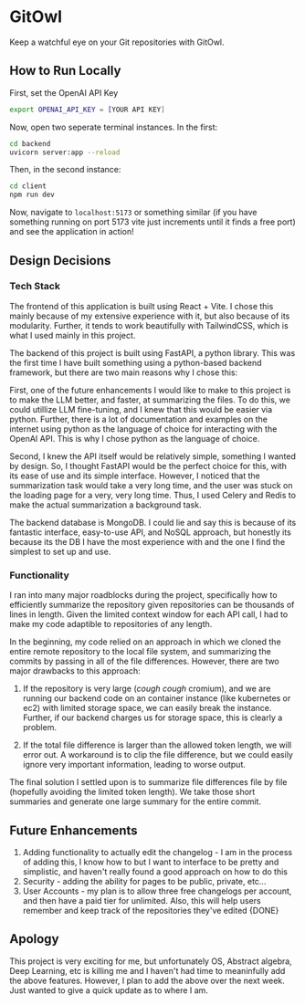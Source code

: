 # GitOwl

Keep a watchful eye on your Git repositories with GitOwl.

## How to Run Locally

First, set the OpenAI API Key

```bash
export OPENAI_API_KEY = [YOUR API KEY]
```

Now, open two seperate terminal instances. In the first:

```bash
cd backend
uvicorn server:app --reload
```

Then, in the second instance:

```bash
cd client
npm run dev
```

Now, navigate to `localhost:5173` or something similar (if you have something running on port 5173 vite just increments until it finds a free port) and see the application in action!

## Design Decisions

### Tech Stack

The frontend of this application is built using React + Vite. I chose this mainly because of my extensive experience with it, but also because of its modularity. Further, it tends to work beautifully with TailwindCSS, which is what I used mainly in this project.

The backend of this project is built using FastAPI, a python library. This was the first time I have built something using a python-based backend framework, but there are two main reasons why I chose this:

First, one of the future enhancements I would like to make to this project is to make the LLM better, and faster, at summarizing the files. To do this, we could utillize LLM fine-tuning, and I knew that this would be easier via python. Further, there is a lot of documentation and examples on the internet using python as the language of choice for interacting with the OpenAI API. This is why I chose python as the language of choice.

Second, I knew the API itself would be relatively simple, something I wanted by design. So, I thought FastAPI would be the perfect choice for this, with its ease of use and its simple interface. However, I noticed that the summarization task would take a very long time, and the user was stuck on the loading page for a very, very long time. Thus, I used Celery and Redis to make the actual summarization a background task.

The backend database is MongoDB. I could lie and say this is because of its fantastic interface, easy-to-use API, and NoSQL approach, but honestly its because its the DB I have the most experience with and the one I find the simplest to set up and use.

### Functionality

I ran into many major roadblocks during the project, specifically how to efficiently summarize the repository given repositories can be thousands of lines in length. Given the limited context window for each API call, I had to make my code adaptible to repositories of any length. 

In the beginning, my code relied on an approach in which we cloned the entire remote repository to the local file system, and summarizing the commits by passing in all of the file differences. However, there are two major drawbacks to this approach:

1. If the repository is very large (*cough cough* cromium), and we are running our backend code on an container instance (like kubernetes or ec2) with limited storage space, we can easily break the instance. Further, if our backend charges us for storage space, this is clearly a problem.

2. If the total file difference is larger than the allowed token length, we will error out. A workaround is to clip the file difference, but we could easily ignore very important information, leading to worse output.

The final solution I settled upon is to summarize file differences file by file (hopefully avoiding the limited token length). We take those short summaries and generate one large summary for the entire commit.

## Future Enhancements

1. Adding functionality to actually edit the changelog - I am in the process of adding this, I know how to but I want to interface to be pretty and simplistic, and haven't really found a good approach on how to do this
2. Security - adding the ability for pages to be public, private, etc... 
3. User Accounts - my plan is to allow three free changelogs per account, and then have a paid tier for unlimited. Also, this will help users remember and keep track of the repositories they've edited {DONE}

## Apology

This project is very exciting for me, but unfortunately OS, Abstract algebra, Deep Learning, etc is killing me and I haven't had time to meaninfully add the above features. However, I plan to add the above over the next week. Just wanted to give a quick update as to where I am.